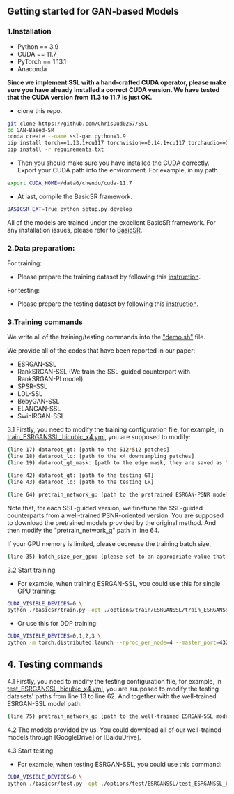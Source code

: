 ## Getting started for GAN-based Models

### 1.Installation
 - Python == 3.9
 - CUDA == 11.7 
 - PyTorch == 1.13.1
 - Anaconda

**Since we implement SSL with a hand-crafted CUDA operator, 
please make sure you have already installed a correct CUDA version. 
We have tested that the CUDA version from 11.3 to 11.7 is just OK.**

 - clone this repo.
```bash
git clone https://github.com/ChrisDud0257/SSL
cd GAN-Based-SR
conda create --name ssl-gan python=3.9
pip install torch==1.13.1+cu117 torchvision==0.14.1+cu117 torchaudio==0.13.1 --extra-index-url https://download.pytorch.org/whl/cu117
pip install -r requirements.txt
```
 - Then you should make sure you have installed the CUDA correctly. Export your CUDA path into
the environment. For example, in my path
```bash
export CUDA_HOME=/data0/chendu/cuda-11.7
```
 - At last, compile the BasicSR framework.
```bash
BASICSR_EXT=True python setup.py develop
```

All of the models are trained under the excellent BasicSR framework. For any installation issues,
please refer to [BasicSR](https://github.com/XPixelGroup/BasicSR/blob/master/docs/INSTALL.md).

### 2.Data preparation:
For training:
 - Please prepare the training dataset by following this [instruction](datasets/README.md).

For testing:
 - Please prepare the testing dataset by following this [instruction](datasets/README_TEST.MD).

### 3.Training commands
We write all of the training/testing commands into the ["demo.sh"](demo.sh) file. 

We provide all of the codes that have been reported in our paper:
 - ESRGAN-SSL
 - RankSRGAN-SSL (We train the SSL-guided counterpart with RankSRGAN-PI model)
 - SPSR-SSL
 - LDL-SSL
 - BebyGAN-SSL
 - ELANGAN-SSL
 - SwinIRGAN-SSL

3.1 Firstly, you need to modify the training configuration file, for example, in [train_ESRGANSSL_bicubic_x4.yml](options/train/ESRGANSSL/train_ESRGANSSL_bicubic_x4.yml),
you are supposed to modify:
```bash
(line 17) dataroot_gt: [path to the 512*512 patches]
(line 18) dataroot_lq: [path to the x4 downsampling patches]
(line 19) dataroot_gt_mask: [path to the edge mask, they are saved as ".mat" in the "threshold-20/mat" folder]

(line 42) dataroot_gt: [path to the testing GT]
(line 43) dataroot_lq: [path to the testing LR]

(line 64) pretrain_network_g: [path to the pretrained ESRGAN-PSNR model]
```
Note that, for each SSL-guided version, we finetune the SSL-guided counterparts from a well-trained 
PSNR-oriented version. You are supposed to download the pretrained models provided by the original method.
And then modify the "pretrain_network_g" path in line 64.

If your GPU memory is limited, please decrease the training batch size,
```bash
(line 35) batch_size_per_gpu: [please set to an appropriate value that will not raise CUDA memory error]
```


3.2 Start training
 - For example, when training ESRGAN-SSL, you could use this for single GPU training:
```bash
CUDA_VISIBLE_DEVICES=0 \
python ./basicsr/train.py -opt ./options/train/ESRGANSSL/train_ESRGANSSL_bicubic_x4.yml --auto_resume
```
 - Or use this for DDP training:
```bash
CUDA_VISIBLE_DEVICES=0,1,2,3 \
python -m torch.distributed.launch --nproc_per_node=4 --master_port=4321 basicsr/train.py -opt ./options/train/ESRGANSSL/train_ESRGANSSL_bicubic_x4.yml --launcher pytorch --auto_resume
```

## 4. Testing commands

4.1 Firstly, you need to modify the testing configuration file, for example,
in [test_ESRGANSSL_bicubic_x4.yml](options/test/ESRGANSSL/test_ESRGANSSL_bicubic_x4.yml),
you are suuposed to modify the testing datasets' paths from line 13 to line 62.
And together with the well-trained ESRGAN-SSL model path:

```bash
(line 75) pretrain_network_g: [path to the well-trained ESRGAN-SSL model]
```

4.2 The models provided by us. You could download all of our well-trained models through [GoogleDrive]
or [BaiduDrive].


4.3 Start testing
 - For example, when testing ESRGAN-SSL, you could use this command:
```bash
CUDA_VISIBLE_DEVICES=0 \
python ./basicsr/test.py -opt ./options/test/ESRGANSSL/test_ESRGANSSL_bicubic_x4.yml
```
